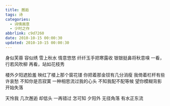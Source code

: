 ```yaml
---
title: 邂逅
tags: 诗
categories:
  - 诗情画意
  - 少时之作
abbrlink: c9d7260
date: 2010-10-15 00:00:30
updated: 2010-10-15 00:00:30
---
```


身似芙蓉
容似绣
雪上秋水
情意悠悠
纤纤玉手把寒露收
银银挺鼻将秋意嗅
一看，行若风吹柳
再看，站如花枝秀

楼外夕阳遮脸羞
映红了楼上那个窗花镂
你把着那金钗有几分消瘦
我倚着栏杆有些许哀愁
不知你是否寂寞
一种相思流过我的心头
不知我配不配等候
望你模糊背影开始失落

天怜我
几次邂逅
却低头
一再错过
怎可知
夕阳外
无径角落
有水正东流